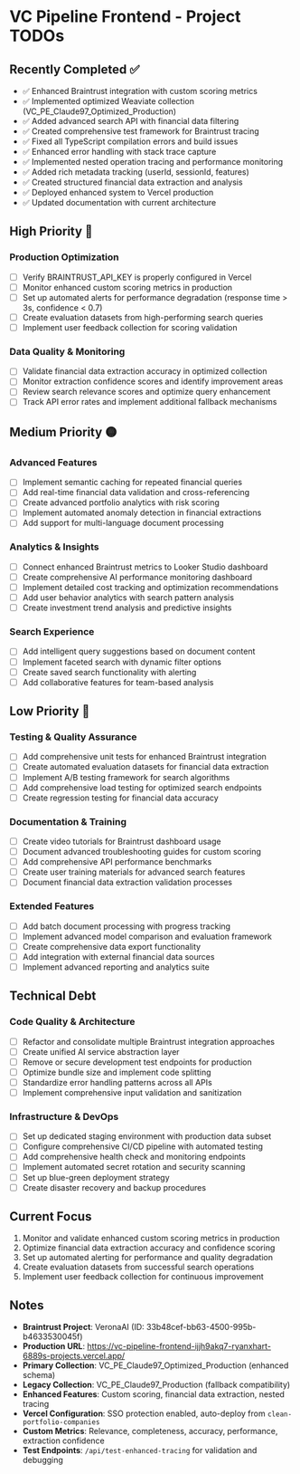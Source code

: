 # VC Pipeline Frontend - Project TODOs

## Recently Completed ✅
- ✅ Enhanced Braintrust integration with custom scoring metrics
- ✅ Implemented optimized Weaviate collection (VC_PE_Claude97_Optimized_Production)
- ✅ Added advanced search API with financial data filtering
- ✅ Created comprehensive test framework for Braintrust tracing
- ✅ Fixed all TypeScript compilation errors and build issues
- ✅ Enhanced error handling with stack trace capture
- ✅ Implemented nested operation tracing and performance monitoring
- ✅ Added rich metadata tracking (userId, sessionId, features)
- ✅ Created structured financial data extraction and analysis
- ✅ Deployed enhanced system to Vercel production
- ✅ Updated documentation with current architecture

## High Priority 🔴

### Production Optimization
- [ ] Verify BRAINTRUST_API_KEY is properly configured in Vercel
- [ ] Monitor enhanced custom scoring metrics in production
- [ ] Set up automated alerts for performance degradation (response time > 3s, confidence < 0.7)
- [ ] Create evaluation datasets from high-performing search queries
- [ ] Implement user feedback collection for scoring validation

### Data Quality & Monitoring
- [ ] Validate financial data extraction accuracy in optimized collection
- [ ] Monitor extraction confidence scores and identify improvement areas
- [ ] Review search relevance scores and optimize query enhancement
- [ ] Track API error rates and implement additional fallback mechanisms

## Medium Priority 🟡

### Advanced Features
- [ ] Implement semantic caching for repeated financial queries
- [ ] Add real-time financial data validation and cross-referencing
- [ ] Create advanced portfolio analytics with risk scoring
- [ ] Implement automated anomaly detection in financial extractions
- [ ] Add support for multi-language document processing

### Analytics & Insights
- [ ] Connect enhanced Braintrust metrics to Looker Studio dashboard
- [ ] Create comprehensive AI performance monitoring dashboard
- [ ] Implement detailed cost tracking and optimization recommendations
- [ ] Add user behavior analytics with search pattern analysis
- [ ] Create investment trend analysis and predictive insights

### Search Experience
- [ ] Add intelligent query suggestions based on document content
- [ ] Implement faceted search with dynamic filter options
- [ ] Create saved search functionality with alerting
- [ ] Add collaborative features for team-based analysis

## Low Priority 🔵

### Testing & Quality Assurance
- [ ] Add comprehensive unit tests for enhanced Braintrust integration
- [ ] Create automated evaluation datasets for financial data extraction
- [ ] Implement A/B testing framework for search algorithms
- [ ] Add comprehensive load testing for optimized search endpoints
- [ ] Create regression testing for financial data accuracy

### Documentation & Training
- [ ] Create video tutorials for Braintrust dashboard usage
- [ ] Document advanced troubleshooting guides for custom scoring
- [ ] Add comprehensive API performance benchmarks
- [ ] Create user training materials for advanced search features
- [ ] Document financial data extraction validation processes

### Extended Features
- [ ] Add batch document processing with progress tracking
- [ ] Implement advanced model comparison and evaluation framework
- [ ] Create comprehensive data export functionality
- [ ] Add integration with external financial data sources
- [ ] Implement advanced reporting and analytics suite

## Technical Debt

### Code Quality & Architecture
- [ ] Refactor and consolidate multiple Braintrust integration approaches
- [ ] Create unified AI service abstraction layer
- [ ] Remove or secure development test endpoints for production
- [ ] Optimize bundle size and implement code splitting
- [ ] Standardize error handling patterns across all APIs
- [ ] Implement comprehensive input validation and sanitization

### Infrastructure & DevOps
- [ ] Set up dedicated staging environment with production data subset
- [ ] Configure comprehensive CI/CD pipeline with automated testing
- [ ] Add comprehensive health check and monitoring endpoints
- [ ] Implement automated secret rotation and security scanning
- [ ] Set up blue-green deployment strategy
- [ ] Create disaster recovery and backup procedures

## Current Focus
1. Monitor and validate enhanced custom scoring metrics in production
2. Optimize financial data extraction accuracy and confidence scoring
3. Set up automated alerting for performance and quality degradation
4. Create evaluation datasets from successful search operations
5. Implement user feedback collection for continuous improvement

## Notes
- **Braintrust Project**: VeronaAI (ID: 33b48cef-bb63-4500-995b-b4633530045f)
- **Production URL**: https://vc-pipeline-frontend-ijjh9akq7-ryanxhart-6889s-projects.vercel.app/
- **Primary Collection**: VC_PE_Claude97_Optimized_Production (enhanced schema)
- **Legacy Collection**: VC_PE_Claude97_Production (fallback compatibility)
- **Enhanced Features**: Custom scoring, financial data extraction, nested tracing
- **Vercel Configuration**: SSO protection enabled, auto-deploy from `clean-portfolio-companies`
- **Custom Metrics**: Relevance, completeness, accuracy, performance, extraction confidence
- **Test Endpoints**: `/api/test-enhanced-tracing` for validation and debugging